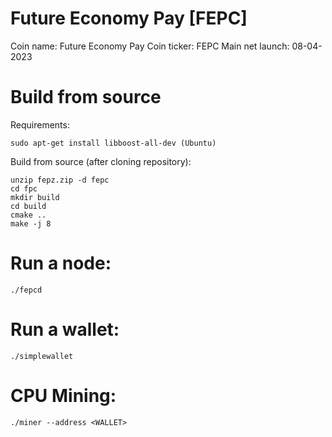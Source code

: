 # Future Economy Pay [FEPC]

Coin name: Future Economy Pay
Coin ticker: FEPC
Main net launch: 08-04-2023

# Build from source

Requirements:
```
sudo apt-get install libboost-all-dev (Ubuntu)
```

Build from source (after cloning repository):
```
unzip fepz.zip -d fepc
cd fpc
mkdir build
cd build
cmake ..
make -j 8
```

# Run a node:

```
./fepcd
```

# Run a wallet:

```
./simplewallet
```

# CPU Mining:

```
./miner --address <WALLET>
```



